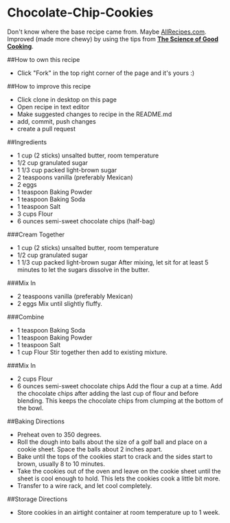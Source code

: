 # Chocolate-Chip-Cookies
Don't know where the base recipe came from. Maybe [AllRecipes.com](www.allrecipes.com). Improved (made more chewy) by using the tips from [__The Science of Good Cooking__](https://www.amazon.com/Science-Cooking-Cooks-Illustrated-Cookbooks/dp/1933615982).

##How to own this recipe
- Click "Fork" in the top right corner of the page and it's yours :)

##How to improve this recipe
- Click clone in desktop on this page
- Open recipe in text editor
- Make suggested changes to recipe in the README.md
- add, commit, push changes
- create a pull request

##Ingredients
- 1 cup (2 sticks) unsalted butter, room temperature
- 1/2 cup granulated sugar
- 1 1/3 cup packed light-brown sugar
- 2 teaspoons vanilla (preferably Mexican)
- 2 eggs
- 1 teaspoon Baking Powder
- 1 teaspoon Baking Soda
- 1 teaspoon Salt
- 3 cups Flour
- 6 ounces semi-sweet chocolate chips (half-bag)

###Cream Together
- 1 cup (2 sticks) unsalted butter, room temperature
- 1/2 cup granulated sugar
- 1 1/3 cup packed light-brown sugar
After mixing, let sit for at least 5 minutes to let the sugars dissolve in the butter.

###Mix In
- 2 teaspoons vanilla (preferably Mexican)
- 2 eggs
Mix until slightly fluffy.

###Combine
- 1 teaspoon Baking Soda
- 1 teaspoon Baking Powder
- 1 teaspoon Salt
- 1 cup Flour
Stir together then add to existing mixture.

###Mix In
- 2 cups Flour
- 6 ounces semi-sweet chocolate chips
Add the flour a cup at a time. Add the chocolate chips after adding the last cup of flour and before blending. This keeps the chocolate chips from clumping at the bottom of the bowl.

##Baking Directions
- Preheat oven to 350 degrees.
- Roll the dough into balls about the size of a golf ball and place on a cookie sheet. Space the balls about 2 inches apart.
- Bake until the tops of the cookies start to crack and the sides start to brown, usually 8 to 10 minutes.
- Take the cookies out of the oven and leave on the cookie sheet until the sheet is cool enough to hold. This lets the cookies cook a little bit more.
- Transfer to a wire rack, and let cool completely.

##Storage Directions
- Store cookies in an airtight container at room temperature up to 1 week.
